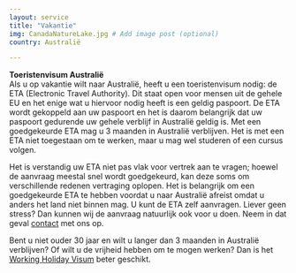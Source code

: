 ```yaml
---
layout: service
title: "Vakantie"
img: CanadaNatureLake.jpg # Add image post (optional)
country: Australië

---
```

<p>
<strong>Toeristenvisum Australië</strong><br/>
Als u op vakantie wilt naar Australië, heeft u een toeristenvisum nodig: de ETA (Electronic Travel Authority). Dit staat open voor mensen uit de gehele EU en het enige wat u hiervoor nodig heeft is een geldig paspoort. De ETA wordt gekoppeld aan uw paspoort en het is daarom belangrijk dat uw paspoort gedurende uw gehele verblijf in Australië geldig is. Met een goedgekeurde ETA mag u 3 maanden in Australië verblijven. Het is met een ETA niet toegestaan om te werken, maar u mag wel studeren of een cursus volgen.

<p>Het is verstandig uw ETA niet pas vlak voor vertrek aan te vragen; hoewel de aanvraag meestal snel wordt goedgekeurd, kan deze soms om verschillende redenen vertraging oplopen. Het is belangrijk om een goedgekeurde ETA te hebben voordat u naar Australië afreist omdat u anders het land niet binnen mag. U kunt de ETA zelf aanvragen. Liever geen stress? Dan kunnen wij de aanvraag natuurlijk ook voor u doen. Neem in dat geval <a href="{{ site.baseurl }}/contact">contact</a> met ons op. </p>


<p>Bent u niet ouder 30 jaar en wilt u langer dan 3 maanden in Australië verblijven? Of wilt u de vrijheid hebben om te mogen werken? Dan is het <a href="{{ site.baseurl }}/australie/working-holiday">Working Holiday Visum</a> beter geschikt.
<p/>
